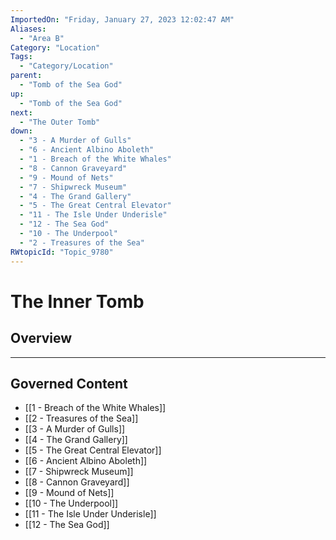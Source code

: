 ```yaml
---
ImportedOn: "Friday, January 27, 2023 12:02:47 AM"
Aliases:
  - "Area B"
Category: "Location"
Tags:
  - "Category/Location"
parent:
  - "Tomb of the Sea God"
up:
  - "Tomb of the Sea God"
next:
  - "The Outer Tomb"
down:
  - "3 - A Murder of Gulls"
  - "6 - Ancient Albino Aboleth"
  - "1 - Breach of the White Whales"
  - "8 - Cannon Graveyard"
  - "9 - Mound of Nets"
  - "7 - Shipwreck Museum"
  - "4 - The Grand Gallery"
  - "5 - The Great Central Elevator"
  - "11 - The Isle Under Underisle"
  - "12 - The Sea God"
  - "10 - The Underpool"
  - "2 - Treasures of the Sea"
RWtopicId: "Topic_9780"
---
```

# The Inner Tomb
## Overview
---
## Governed Content
- [[1 - Breach of the White Whales]]
- [[2 - Treasures of the Sea]]
- [[3 - A Murder of Gulls]]
- [[4 - The Grand Gallery]]
- [[5 - The Great Central Elevator]]
- [[6 - Ancient Albino Aboleth]]
- [[7 - Shipwreck Museum]]
- [[8 - Cannon Graveyard]]
- [[9 - Mound of Nets]]
- [[10 - The Underpool]]
- [[11 - The Isle Under Underisle]]
- [[12 - The Sea God]]

